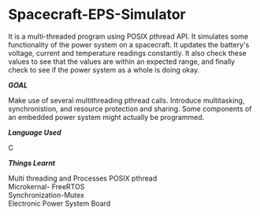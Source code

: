 # Spacecraft-EPS-Simulator  

It is a multi-threaded program using POSIX pthread API. It simulates some functionality of the power system on a spacecraft. It updates the battery's voltage, current and temperature readings constantly. It also check these values to see that the values are within an expected range, and finally check to see if the power system as a whole is doing okay.  

***GOAL***  

Make use of several multithreading pthread calls. Introduce multitasking, synchronistion, and resource protection and sharing. Some components of an embedded power system might actually be programmed.  

***Language Used***  

C

***Things Learnt***  

Multi threading and Processes 
POSIX pthread  
Microkernal- FreeRTOS  
Synchronization-Mutex  
Electronic Power System Board  


